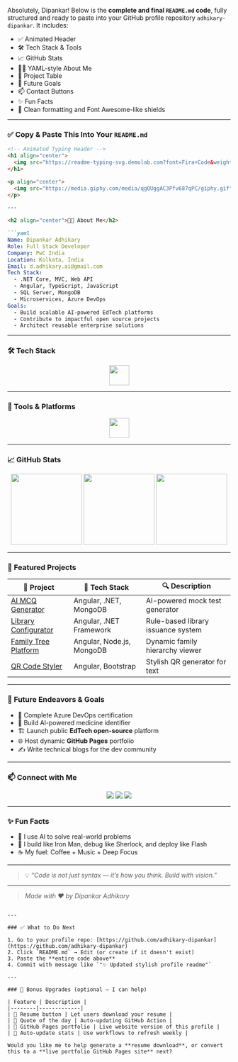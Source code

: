 Absolutely, Dipankar! Below is the **complete and final `README.md` code**, fully structured and ready to paste into your GitHub profile repository `adhikary-dipankar`. It includes:

* ✅ Animated Header
* 🛠️ Tech Stack & Tools
* 📈 GitHub Stats
* 👨‍💻 YAML-style About Me
* 🌟 Project Table
* 🎯 Future Goals
* 📫 Contact Buttons
* ✨ Fun Facts
* 📌 Clean formatting and Font Awesome-like shields

---

### ✅ Copy & Paste This Into Your `README.md`

````md
<!-- Animated Typing Header -->
<h1 align="center">
  <img src="https://readme-typing-svg.demolab.com?font=Fira+Code&weight=700&size=30&pause=1000&center=true&vCenter=true&width=600&lines=Hi+%F0%9F%91%8B%2C+I'm+Dipankar+Adhikary;Full-stack+Developer+%7C+.NET+%7C+Angular;Tech+Consultant+at+PwC+India;Welcome+to+my+GitHub+Universe!" alt="Typing SVG" />
</h1>

<p align="center">
  <img src="https://media.giphy.com/media/qgQUggAC3Pfv687qPC/giphy.gif" width="250" />
</p>

---

<h2 align="center">👨‍💻 About Me</h2>

```yaml
Name: Dipankar Adhikary
Role: Full Stack Developer
Company: PwC India
Location: Kolkata, India
Email: d.adhikary.ai@gmail.com
Tech Stack:
  - .NET Core, MVC, Web API
  - Angular, TypeScript, JavaScript
  - SQL Server, MongoDB
  - Microservices, Azure DevOps
Goals:
  - Build scalable AI-powered EdTech platforms
  - Contribute to impactful open source projects
  - Architect reusable enterprise solutions
````

---

### 🛠️ Tech Stack

<p align="center">
  <img src="https://skillicons.dev/icons?i=dotnet,angular,nodejs,ts,js,html,css,mysql,mongodb,azure" height="45" />
</p>

---

### 🔧 Tools & Platforms

<p align="center">
  <img src="https://skillicons.dev/icons?i=vscode,postman,git,github,figma,linux,visualstudio" height="45" />
</p>

---

### 📈 GitHub Stats

<p align="center">
  <img src="https://github-readme-stats.vercel.app/api?username=adhikary-dipankar&show_icons=true&theme=radical" height="160" />
  <img src="https://streak-stats.demolab.com?user=adhikary-dipankar&theme=radical" height="160" />
  <img src="https://github-readme-stats.vercel.app/api/top-langs/?username=adhikary-dipankar&layout=compact&theme=radical" height="160"/>
</p>

---

### 🌟 Featured Projects

| 🚀 Project                                                                  | 🔧 Tech Stack             | 🔍 Description                     |
| --------------------------------------------------------------------------- | ------------------------- | ---------------------------------- |
| [AI MCQ Generator](https://github.com/adhikary-dipankar/ai-mcq-generator)   | Angular, .NET, MongoDB    | AI-powered mock test generator     |
| [Library Configurator](https://github.com/adhikary-dipankar/library-config) | Angular, .NET Framework   | Rule-based library issuance system |
| [Family Tree Platform](https://github.com/adhikary-dipankar/family-tree)    | Angular, Node.js, MongoDB | Dynamic family hierarchy viewer    |
| [QR Code Styler](https://github.com/adhikary-dipankar/qr-code-styler)       | Angular, Bootstrap        | Stylish QR generator for text      |

---

### 🎯 Future Endeavors & Goals

* 📘 Complete Azure DevOps certification
* 🤖 Build AI-powered medicine identifier
* 🏗️ Launch public **EdTech open-source** platform
* 🌐 Host dynamic **GitHub Pages** portfolio
* ✍️ Write technical blogs for the dev community

---

### 📫 Connect with Me

<p align="center">
  <a href="mailto:d.adhikary.ai@gmail.com"><img src="https://img.shields.io/badge/-Email-D14836?style=for-the-badge&logo=gmail&logoColor=white" /></a>
  <a href="https://www.linkedin.com/in/dipankaradhikary/"><img src="https://img.shields.io/badge/-LinkedIn-0077B5?style=for-the-badge&logo=linkedin&logoColor=white" /></a>
  <a href="https://github.com/adhikary-dipankar"><img src="https://img.shields.io/badge/-GitHub-181717?style=for-the-badge&logo=github&logoColor=white" /></a>
</p>

---

### ✨ Fun Facts

* 🧠 I use AI to solve real-world problems
* 🧩 I build like Iron Man, debug like Sherlock, and deploy like Flash
* ☕ My fuel: Coffee + Music + Deep Focus

---

> 💡 *“Code is not just syntax — it’s how you think. Build with vision.”*

---

> *Made with ❤️ by Dipankar Adhikary*

```

---

### ✅ What to Do Next

1. Go to your profile repo: [https://github.com/adhikary-dipankar](https://github.com/adhikary-dipankar)
2. Click `README.md` → Edit (or create if it doesn't exist)
3. Paste the **entire code above**
4. Commit with message like `"✨ Updated stylish profile readme"`

---

### 🔧 Bonus Upgrades (optional — I can help)

| Feature | Description |
|--------|-------------|
| 📄 Resume button | Let users download your resume |
| 🧠 Quote of the day | Auto-updating GitHub Action |
| 🎨 GitHub Pages portfolio | Live website version of this profile |
| 🔁 Auto-update stats | Use workflows to refresh weekly |

Would you like me to help generate a **resume download**, or convert this to a **live portfolio GitHub Pages site** next?
```
